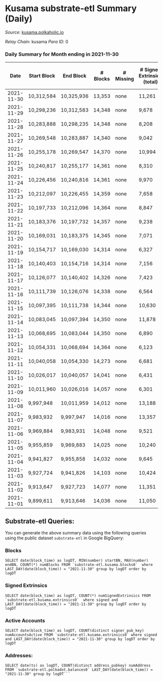 # Kusama substrate-etl Summary (Daily)

_Source_: [kusama.polkaholic.io](https://kusama.polkaholic.io)

*Relay Chain*: kusama
*Para ID*: 0



### Daily Summary for Month ending in 2021-11-30


| Date | Start Block | End Block | # Blocks | # Missing | # Signed Extrinsics (total) | # Active Accounts | # Addresses with Balances | # Events | # Transfers | # XCM Transfers In | # XCM Transfers Out |
| ---- | ----------- | --------- | -------- | --------- | --------------------------- | ----------------- | ------------------------- | -------- | ----------- | ------------------ | ------------------- |
| 2021-11-30 | 10,312,584 | 10,325,936 | 13,353 | none  | 11,261 | 5,113 | 222,747 | 409,765 | 8,637 ($131,521,071) | 180 ($924,093) | 138  |
| 2021-11-29 | 10,298,236 | 10,312,583 | 14,348 | none  | 9,678 | 3,959 |  | 408,874 | 6,430 ($28,376,266) | 153 ($1,688,525) | 157 ($822,095) |
| 2021-11-28 | 10,283,888 | 10,298,235 | 14,348 | none  | 8,208 | 3,296 |  | 380,323 | 5,120 ($25,573,170) | 170 ($690,517) | 121 ($4,709,210) |
| 2021-11-27 | 10,269,548 | 10,283,887 | 14,340 | none  | 9,042 | 3,175 |  | 333,899 | 11,990 ($42,627,396) | 165 ($991,361) | 111 ($292,918) |
| 2021-11-26 | 10,255,178 | 10,269,547 | 14,370 | none  | 10,994 | 3,416 |  | 367,558 | 7,140 ($22,324,066) | 127 ($635,539) | 116 ($1,254,837) |
| 2021-11-25 | 10,240,817 | 10,255,177 | 14,361 | none  | 8,310 | 2,860 |  | 321,304 | 4,463 ($41,966,334) | 160 ($693,731) | 103 ($507,205) |
| 2021-11-24 | 10,226,456 | 10,240,816 | 14,361 | none  | 9,970 | 3,200 |  | 347,169 | 5,635 ($18,314,813) | 114 ($623,596) | 169 ($1,178,911) |
| 2021-11-23 | 10,212,097 | 10,226,455 | 14,359 | none  | 7,658 | 2,366 |  | 317,415 | 5,967 ($17,674,247) | 121 ($249,501) | 142 ($397,653) |
| 2021-11-22 | 10,197,733 | 10,212,096 | 14,364 | none  | 8,847 | 2,268 |  | 353,404 | 4,719 ($37,723,785) | 101 ($6,967,508) | 166 ($1,256,988) |
| 2021-11-21 | 10,183,376 | 10,197,732 | 14,357 | none  | 9,238 | 2,008 |  | 328,377 | 4,439 ($8,192,366) | 131 ($607,653) | 136 ($386,146) |
| 2021-11-20 | 10,169,031 | 10,183,375 | 14,345 | none  | 7,071 | 1,837 |  | 303,207 | 3,459 ($9,435,117) | 108 ($222,671) | 134 ($2,973,768) |
| 2021-11-19 | 10,154,717 | 10,169,030 | 14,314 | none  | 6,327 | 1,813 |  | 316,494 | 2,601 ($13,058,328) | 120 ($694,377) | 152 ($815,277) |
| 2021-11-18 | 10,140,403 | 10,154,716 | 14,314 | none  | 7,156 | 2,313 |  | 318,244 | 3,325 ($21,145,397) | 142 ($1,788,819) | 295 ($1,246,366) |
| 2021-11-17 | 10,126,077 | 10,140,402 | 14,326 | none  | 7,423 | 2,275 |  | 313,415 | 4,012 ($26,823,203) | 168 ($1,648,910) | 160 ($1,689,103) |
| 2021-11-16 | 10,111,739 | 10,126,076 | 14,338 | none  | 6,564 | 2,299 |  | 316,687 | 4,182 ($25,922,276) | 116 ($989,257) | 233 ($1,201,566) |
| 2021-11-15 | 10,097,395 | 10,111,738 | 14,344 | none  | 10,630 | 3,648 |  | 361,751 | 6,012 ($78,512,517) | 126 ($1,111,149) | 144 ($976,740) |
| 2021-11-14 | 10,083,045 | 10,097,394 | 14,350 | none  | 11,878 | 4,568 |  | 361,719 | 8,273 ($18,108,918) | 185 ($1,186,697) | 201 ($1,391,073) |
| 2021-11-13 | 10,068,695 | 10,083,044 | 14,350 | none  | 6,890 | 2,348 |  | 308,534 | 3,794 ($13,909,083) | 128 ($484,849) | 198 ($915,958) |
| 2021-11-12 | 10,054,331 | 10,068,694 | 14,364 | none  | 6,123 | 1,946 |  | 313,782 | 2,878 ($16,095,753) | 117 ($864,378) | 194 ($2,975,608) |
| 2021-11-11 | 10,040,058 | 10,054,330 | 14,273 | none  | 6,681 | 2,176 |  | 311,359 | 3,173 ($48,288,619) | 146 ($910,371) | 167 ($2,206,936) |
| 2021-11-10 | 10,026,017 | 10,040,057 | 14,041 | none  | 6,431 | 2,289 |  | 305,206 | 3,340 ($20,193,093) | 230 ($7,476,379) | 201 ($2,972,056) |
| 2021-11-09 | 10,011,960 | 10,026,016 | 14,057 | none  | 6,301 | 2,381 |  | 301,528 | 3,102 ($16,818,239) | 142 ($998,619) | 176 ($1,407,269) |
| 2021-11-08 | 9,997,948 | 10,011,959 | 14,012 | none  | 13,188 | 5,509 |  | 381,189 | 8,923 ($38,401,208) | 211 ($809,526) | 261 ($1,308,061) |
| 2021-11-07 | 9,983,932 | 9,997,947 | 14,016 | none  | 13,357 | 5,809 |  | 373,905 | 10,824 ($38,581,495) | 291 ($1,390,603) | 289 ($1,301,275) |
| 2021-11-06 | 9,969,884 | 9,983,931 | 14,048 | none  | 9,521 | 4,090 |  | 327,247 | 7,358 ($33,866,696) | 203 ($2,071,566) | 308 ($2,249,466) |
| 2021-11-05 | 9,955,859 | 9,969,883 | 14,025 | none  | 10,240 | 4,544 |  | 347,596 | 7,222 ($60,276,395) | 150 ($974,530) | 188 ($3,328,004) |
| 2021-11-04 | 9,941,827 | 9,955,858 | 14,032 | none  | 9,645 | 4,134 |  | 331,243 | 6,699 ($44,305,872) | 175 ($1,654,985) | 268 ($3,160,215) |
| 2021-11-03 | 9,927,724 | 9,941,826 | 14,103 | none  | 10,424 | 4,397 |  | 336,693 | 7,334 ($58,088,070) | 234 ($1,487,102) | 262 ($1,123,674) |
| 2021-11-02 | 9,913,647 | 9,927,723 | 14,077 | none  | 11,351 | 4,589 |  | 351,108 | 7,855 ($57,845,310) | 244 ($1,302,671) | 199 ($795,989) |
| 2021-11-01 | 9,899,611 | 9,913,646 | 14,036 | none  | 11,050 | 4,445 |  | 356,565 | 8,438 ($52,845,669) | 193 ($2,265,193) | 202 ($1,215,811) |

## Substrate-etl Queries:
You can generate the above summary data using the following queries using the public dataset `substrate-etl` in Google BigQuery:


### Blocks
```
SELECT date(block_time) as logDT, MIN(number) startBN, MAX(number) endBN, COUNT(*) numBlocks FROM `substrate-etl.kusama.blocks0`  where LAST_DAY(date(block_time)) = "2021-11-30" group by logDT order by logDT
```


### Signed Extrinsics
```
SELECT date(block_time) as logDT, COUNT(*) numSignedExtrinsics FROM `substrate-etl.kusama.extrinsics0`  where signed and LAST_DAY(date(block_time)) = "2021-11-30" group by logDT order by logDT
```


### Active Accounts
```
SELECT date(block_time) as logDT, COUNT(distinct signer_pub_key) numAccountsActive FROM `substrate-etl.kusama.extrinsics0` where signed and LAST_DAY(date(block_time)) = "2021-11-30" group by logDT order by logDT
```


### Addresses:
```
SELECT date(ts) as logDT, COUNT(distinct address_pubkey) numAddress FROM `substrate-etl.polkadot.balances0` LAST_DAY(date(block_time)) = "2021-11-30" group by logDT```

